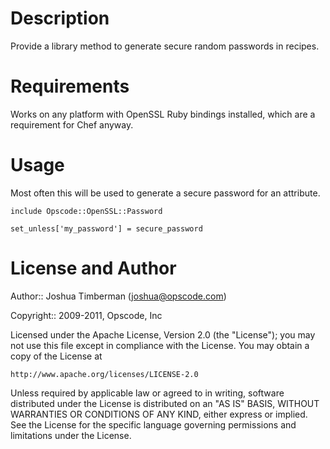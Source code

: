 Description
====

Provide a library method to generate secure random passwords in recipes.

Requirements
====

Works on any platform with OpenSSL Ruby bindings installed, which are a requirement for Chef anyway.

Usage
====

Most often this will be used to generate a secure password for an attribute.

    include Opscode::OpenSSL::Password

    set_unless['my_password'] = secure_password

License and Author
====

Author:: Joshua Timberman (<joshua@opscode.com>)

Copyright:: 2009-2011, Opscode, Inc

Licensed under the Apache License, Version 2.0 (the "License");
you may not use this file except in compliance with the License.
You may obtain a copy of the License at

    http://www.apache.org/licenses/LICENSE-2.0

Unless required by applicable law or agreed to in writing, software
distributed under the License is distributed on an "AS IS" BASIS,
WITHOUT WARRANTIES OR CONDITIONS OF ANY KIND, either express or implied.
See the License for the specific language governing permissions and
limitations under the License.
